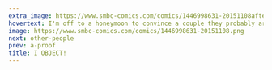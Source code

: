 ```yaml
---
extra_image: https://www.smbc-comics.com/comics/1446998631-20151108after.png
hovertext: I'm off to a honeymoon to convince a couple they probably aren't soulmates!
image: https://www.smbc-comics.com/comics/1446998631-20151108.png
next: other-people
prev: a-proof
title: I OBJECT!
---
```

